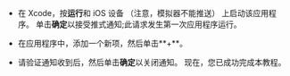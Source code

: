 
* 在 Xcode，按**运行**和 iOS 设备 （注意，模拟器不能推送） 上启动该应用程序。 单击**确定**以接受推式通知;此请求发生第一次应用程序运行。

* 在应用程序中，添加一个新项，然后单击**+**。

* 请验证通知收到后，然后单击**确定**以关闭通知。 现在，您已成功完成本教程。
